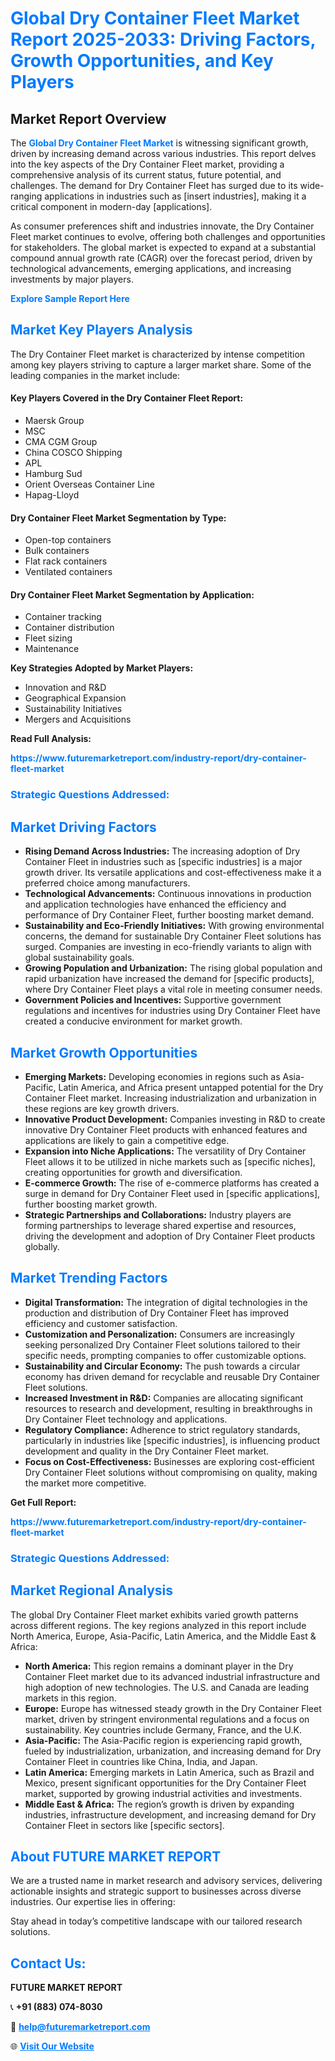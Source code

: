 <h1 style="color: #007BFF;">Global Dry Container Fleet Market Report 2025-2033: Driving Factors, Growth Opportunities, and Key Players</h1>

<section id="overview">
<h2>Market Report Overview</h2>
<p>The <a href="https://www.futuremarketreport.com/industry-report/dry-container-fleet-market" style="color: #007BFF; text-decoration: none;"><strong>Global Dry Container Fleet Market</strong></a> is witnessing significant growth, driven by increasing demand across various industries. This report delves into the key aspects of the Dry Container Fleet market, providing a comprehensive analysis of its current status, future potential, and challenges. The demand for Dry Container Fleet has surged due to its wide-ranging applications in industries such as [insert industries], making it a critical component in modern-day [applications].</p>
<p>As consumer preferences shift and industries innovate, the Dry Container Fleet market continues to evolve, offering both challenges and opportunities for stakeholders. The global market is expected to expand at a substantial compound annual growth rate (CAGR) over the forecast period, driven by technological advancements, emerging applications, and increasing investments by major players.</p>
</section>

<section id="overview">
<p><a href="https://www.futuremarketreport.com/request-sample/reportId=56848" style="color: #007BFF; text-decoration: none;"><strong>Explore Sample Report Here</strong></a></p>
</section>

<section id="key-players">
<h2 style="color: #007BFF;">Market Key Players Analysis</h2>
<p>The Dry Container Fleet market is characterized by intense competition among key players striving to capture a larger market share. Some of the leading companies in the market include:</p>
<h4>Key Players Covered in the Dry Container Fleet Report:</h4>
<ul><li>Maersk Group</li><li>MSC</li><li>CMA CGM Group</li><li>China COSCO Shipping</li><li>APL</li><li>Hamburg Sud</li><li>Orient Overseas Container Line</li><li>Hapag-Lloyd</li></ul>
<h4>Dry Container Fleet Market Segmentation by Type:</h4>
<ul><li>Open-top containers</li><li>Bulk containers</li><li>Flat rack containers</li><li>Ventilated containers</li></ul>

<h4>Dry Container Fleet Market Segmentation by Application:</h4>
<ul><li>Container tracking</li><li>Container distribution</li><li>Fleet sizing</li><li>Maintenance</li></ul>
<p><strong>Key Strategies Adopted by Market Players:</strong></p>
<ul>
<li>Innovation and R&D</li>
<li>Geographical Expansion</li>
<li>Sustainability Initiatives</li>
<li>Mergers and Acquisitions</li>
</ul>
</section>

<section>
<p><strong>Read Full Analysis: </strong></p><a href="https://www.futuremarketreport.com/industry-report/dry-container-fleet-market" style="color: #007BFF; text-decoration: none;"><strong>https://www.futuremarketreport.com/industry-report/dry-container-fleet-market</strong></a>
<h3 style="color: #007BFF;">Strategic Questions Addressed:</h3>
</section>

<section id="driving-factors">
<h2 style="color: #007BFF;">Market Driving Factors</h2>
<ul>
<li><strong>Rising Demand Across Industries:</strong> The increasing adoption of Dry Container Fleet in industries such as [specific industries] is a major growth driver. Its versatile applications and cost-effectiveness make it a preferred choice among manufacturers.</li>
<li><strong>Technological Advancements:</strong> Continuous innovations in production and application technologies have enhanced the efficiency and performance of Dry Container Fleet, further boosting market demand.</li>
<li><strong>Sustainability and Eco-Friendly Initiatives:</strong> With growing environmental concerns, the demand for sustainable Dry Container Fleet solutions has surged. Companies are investing in eco-friendly variants to align with global sustainability goals.</li>
<li><strong>Growing Population and Urbanization:</strong> The rising global population and rapid urbanization have increased the demand for [specific products], where Dry Container Fleet plays a vital role in meeting consumer needs.</li>
<li><strong>Government Policies and Incentives:</strong> Supportive government regulations and incentives for industries using Dry Container Fleet have created a conducive environment for market growth.</li>
</ul>
</section>

<section id="growth-opportunities">
<h2 style="color: #007BFF;">Market Growth Opportunities</h2>
<ul>
<li><strong>Emerging Markets:</strong> Developing economies in regions such as Asia-Pacific, Latin America, and Africa present untapped potential for the Dry Container Fleet market. Increasing industrialization and urbanization in these regions are key growth drivers.</li>
<li><strong>Innovative Product Development:</strong> Companies investing in R&D to create innovative Dry Container Fleet products with enhanced features and applications are likely to gain a competitive edge.</li>
<li><strong>Expansion into Niche Applications:</strong> The versatility of Dry Container Fleet allows it to be utilized in niche markets such as [specific niches], creating opportunities for growth and diversification.</li>
<li><strong>E-commerce Growth:</strong> The rise of e-commerce platforms has created a surge in demand for Dry Container Fleet used in [specific applications], further boosting market growth.</li>
<li><strong>Strategic Partnerships and Collaborations:</strong> Industry players are forming partnerships to leverage shared expertise and resources, driving the development and adoption of Dry Container Fleet products globally.</li>
</ul>
</section>

<section id="trending-factors">
<h2 style="color: #007BFF;">Market Trending Factors</h2>
<ul>
<li><strong>Digital Transformation:</strong> The integration of digital technologies in the production and distribution of Dry Container Fleet has improved efficiency and customer satisfaction.</li>
<li><strong>Customization and Personalization:</strong> Consumers are increasingly seeking personalized Dry Container Fleet solutions tailored to their specific needs, prompting companies to offer customizable options.</li>
<li><strong>Sustainability and Circular Economy:</strong> The push towards a circular economy has driven demand for recyclable and reusable Dry Container Fleet solutions.</li>
<li><strong>Increased Investment in R&D:</strong> Companies are allocating significant resources to research and development, resulting in breakthroughs in Dry Container Fleet technology and applications.</li>
<li><strong>Regulatory Compliance:</strong> Adherence to strict regulatory standards, particularly in industries like [specific industries], is influencing product development and quality in the Dry Container Fleet market.</li>
<li><strong>Focus on Cost-Effectiveness:</strong> Businesses are exploring cost-efficient Dry Container Fleet solutions without compromising on quality, making the market more competitive.</li>
</ul>
</section>

<section>
<p><strong>Get Full Report: </strong></p><a href="https://www.futuremarketreport.com/industry-report/dry-container-fleet-market" style="color: #007BFF; text-decoration: none;"><strong>https://www.futuremarketreport.com/industry-report/dry-container-fleet-market</strong></a>
<h3 style="color: #007BFF;">Strategic Questions Addressed:</h3>
</section>


<section id="regional-analysis">
<h2 style="color: #007BFF;">Market Regional Analysis</h2>
<p>The global Dry Container Fleet market exhibits varied growth patterns across different regions. The key regions analyzed in this report include North America, Europe, Asia-Pacific, Latin America, and the Middle East & Africa:</p>
<ul>
<li><strong>North America:</strong> This region remains a dominant player in the Dry Container Fleet market due to its advanced industrial infrastructure and high adoption of new technologies. The U.S. and Canada are leading markets in this region.</li>
<li><strong>Europe:</strong> Europe has witnessed steady growth in the Dry Container Fleet market, driven by stringent environmental regulations and a focus on sustainability. Key countries include Germany, France, and the U.K.</li>
<li><strong>Asia-Pacific:</strong> The Asia-Pacific region is experiencing rapid growth, fueled by industrialization, urbanization, and increasing demand for Dry Container Fleet in countries like China, India, and Japan.</li>
<li><strong>Latin America:</strong> Emerging markets in Latin America, such as Brazil and Mexico, present significant opportunities for the Dry Container Fleet market, supported by growing industrial activities and investments.</li>
<li><strong>Middle East & Africa:</strong> The region’s growth is driven by expanding industries, infrastructure development, and increasing demand for Dry Container Fleet in sectors like [specific sectors].</li>
</ul>
</section>

<footer>
<h2 style="color: #007BFF;">About FUTURE MARKET REPORT</h2>
<p>We are a trusted name in market research and advisory services, delivering actionable insights and strategic support to businesses across diverse industries. Our expertise lies in offering:</p>

<p>Stay ahead in today’s competitive landscape with our tailored research solutions.</p>

<h2 style="color: #007BFF;">Contact Us:</h2>
<p><strong>FUTURE MARKET REPORT</strong></p>
<p>📞 <strong>+91 (883) 074-8030</strong></p>
<p>📧 <strong><a href="mailto:help@futuremarketreport.com" style="color: #007BFF;">help@futuremarketreport.com</a></strong></p>
<p>🌐 <strong><a href="https://www.futuremarketreport.com/" style="color: #007BFF;">Visit Our Website</a></strong></p>
</footer>